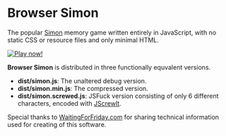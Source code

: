 Browser Simon
=============

The popular [Simon](https://en.wikipedia.org/wiki/Simon_(game)) memory game written entirely in
JavaScript, with no static CSS or resource files and only minimal HTML.

[![Play now!](https://rawgit.com/fasttime/Browser-Simon/master/Play%20now!.svg)](https://fasttime.github.io/Browser-Simon/)

**Browser Simon** is distributed in three functionally equvalent versions.

* **dist/simon.js**: The unaltered debug version. 
* **dist/simon.min.js**: The compressed version. 
* **dist/simon.screwed.js**: JSFuck version consisting of only 6 different characters, encoded with
[JScrewIt](http://jscrew.it).

Special thanks to
[WaitingForFriday.com](http://www.waitingforfriday.com/index.php/Reverse_engineering_an_MB_Electronic_Simon_game)
for sharing technical information used for creating of this software.
